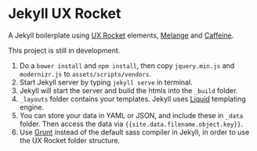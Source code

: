# Jekyll UX Rocket

A Jekyll boilerplate using [UX Rocket](https://github.com/uxrocket) elements, [Melange](https://github.com/bcinarli/melange) and [Caffeine](https://github.com/bcinarli/caffeine).

This project is still in development.

1. Do a `bower install` and `npm install`, then copy `jquery.min.js` and `modernizr.js` to `assets/scripts/vendors`.
2. Start Jekyll server by typing `jekyll serve` in terminal.
3. Jekyll will start the server and build the htmls into the `_build` folder.
4. `_layouts` folder contains your templates. Jekyll uses [Liquid](https://github.com/Shopify/liquid/wiki) templating engine.
5. You can store your data in YAML or JSON, and include these in `_data` folder. Then access the data via `{{site.data.filename.object.key}}`.
6. Use [Grunt](http://gruntjs.com/) instead of the default sass compiler in Jekyll, in order to use the UX Rocket folder structure.


